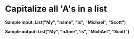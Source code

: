 # Capitalize all 'A's in a list


**Sample input: List("My", "name", "is", "Michael", "Scott")**

**Sample output: List("My", "nAme", 'is", "MichAel", "Scott")**
